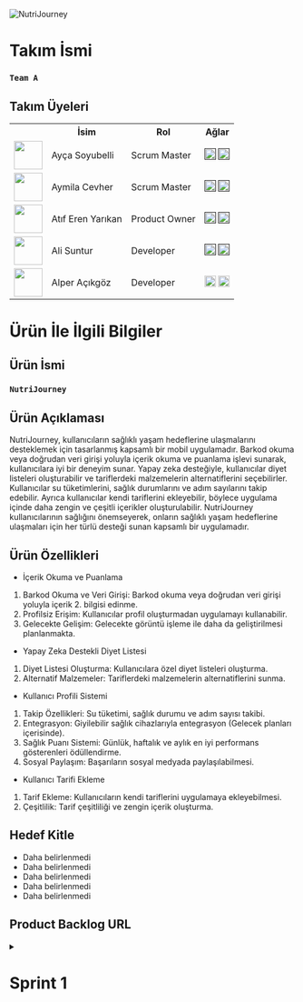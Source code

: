 ![NutriJourney](https://github.com/Akemeyn/group3flutter_private/blob/main/appFiles/readmeImages/nutriJourney.png)

# Takım İsmi

### **`Team A`**

## Takım Üyeleri
<table>
    <tr>
      <th></th>
      <th>İsim</th>
      <th>Rol</th>
      <th>Ağlar</th>
    </tr>
    <tr>
      <td><img src="https://github.com/Akemeyn/group3flutter_private/blob/main/appFiles/ourPhotos/aycaFoto.png" width="50" height="50" /></td>
      <td>Ayça Soyubelli</td>
      <td>Scrum Master</td>
      <td>
        <a href="" target="_blank"><img src="https://github.com/Akemeyn/group3flutter_private/blob/main/appFiles/readmeImages/linkedin.png" width="20" height="20"/></a>
        <a href="" target="_blank" ><img src="https://github.com/Akemeyn/group3flutter_private/blob/main/appFiles/readmeImages/github.png" width="20" height="20" /></a>
      </td>
    </tr>
    <tr>
      <td><img src="https://github.com/Akemeyn/group3flutter_private/blob/main/appFiles/ourPhotos/aymilaFoto.png" width="50" height="50" /></td>
      <td>Aymila Cevher</td>
      <td>Scrum Master</td>
      <td>
        <a href="" target="_blank"><img src="https://github.com/Akemeyn/group3flutter_private/blob/main/appFiles/readmeImages/linkedin.png" width="20" height="20"/></a>
        <a href="" target="_blank"><img src="https://github.com/Akemeyn/group3flutter_private/blob/main/appFiles/readmeImages/github.png" width="20" height="20" /></a>
      </td>
    </tr>
    <tr>
      <td><img src="https://github.com/Akemeyn/group3flutter_private/blob/main/appFiles/ourPhotos/atifFoto.png" width="50" height="50" /></td>
      <td>Atıf Eren Yarıkan</td>
      <td>Product Owner</td>
      <td>
        <a href="" target="_blank"><img src="https://github.com/Akemeyn/group3flutter_private/blob/main/appFiles/readmeImages/linkedin.png" width="20" height="20"/></a>
        <a href="" target="_blank"><img src="https://github.com/Akemeyn/group3flutter_private/blob/main/appFiles/readmeImages/github.png" width="20" height="20" /></a>
      </td>
    </tr>
    <tr>
      <td><img src="https://github.com/Akemeyn/group3flutter_private/blob/main/appFiles/ourPhotos/aliFoto.png" width="50" height="50" /></td>
      <td>Ali Suntur</td>
      <td>Developer</td>
      <td>
        <a href="" target="_blank"><img src="https://github.com/Akemeyn/group3flutter_private/blob/main/appFiles/readmeImages/linkedin.png" width="20" height="20"/></a>
        <a href="" target="_blank"><img src="https://github.com/Akemeyn/group3flutter_private/blob/main/appFiles/readmeImages/github.png" width="20" height="20" /></a>
      </td>
    </tr>
    <tr>
      <td><img src="https://github.com/Akemeyn/group3flutter_private/blob/main/appFiles/ourPhotos/alperFoto.png" width="50" height="50" /></td>
      <td>Alper Açıkgöz</td>
      <td>Developer</td>
      <td>
        <a href="https://www.linkedin.com/in/alper-a%C3%A7%C4%B1kg%C3%B6z-ceng0101/?originalSubdomain=tr" target="_blank"><img src="https://github.com/Akemeyn/group3flutter_private/blob/main/appFiles/readmeImages/linkedin.png" width="20" height="20"/></a>
        <a href="https://github.com/alperacikgoz" target="_blank"><img src="https://github.com/Akemeyn/group3flutter_private/blob/main/appFiles/readmeImages/github.png" width="20" height="20" /></a>
      </td>
    </tr>
  </table>

# Ürün İle İlgili Bilgiler

## Ürün İsmi

### **`NutriJourney`**

## Ürün Açıklaması

NutriJourney, kullanıcıların sağlıklı yaşam hedeflerine ulaşmalarını desteklemek için tasarlanmış kapsamlı bir mobil uygulamadır. Barkod okuma veya doğrudan veri girişi yoluyla içerik okuma ve puanlama işlevi sunarak, kullanıcılara iyi bir deneyim sunar. Yapay zeka desteğiyle, kullanıcılar diyet listeleri oluşturabilir ve tariflerdeki malzemelerin alternatiflerini seçebilirler. Kullanıcılar su tüketimlerini, sağlık durumlarını ve adım sayılarını takip edebilir. Ayrıca kullanıcılar kendi tariflerini ekleyebilir, böylece uygulama içinde daha zengin ve çeşitli içerikler oluşturulabilir. NutriJourney kullanıcılarının sağlığını önemseyerek, onların sağlıklı yaşam hedeflerine ulaşmaları için her türlü desteği sunan kapsamlı bir uygulamadır.

## Ürün Özellikleri

- İçerik Okuma ve Puanlama
1. Barkod Okuma ve Veri Girişi: Barkod okuma veya doğrudan veri girişi yoluyla içerik 2. bilgisi edinme.
2. Profilsiz Erişim: Kullanıcılar profil oluşturmadan uygulamayı kullanabilir.
3. Gelecekte Gelişim: Gelecekte görüntü işleme ile daha da geliştirilmesi planlanmakta.

- Yapay Zeka Destekli Diyet Listesi
1. Diyet Listesi Oluşturma: Kullanıcılara özel diyet listeleri oluşturma.
2. Alternatif Malzemeler: Tariflerdeki malzemelerin alternatiflerini sunma.

- Kullanıcı Profili Sistemi
1. Takip Özellikleri: Su tüketimi, sağlık durumu ve adım sayısı takibi.
2. Entegrasyon: Giyilebilir sağlık cihazlarıyla entegrasyon (Gelecek planları içerisinde).
3. Sağlık Puanı Sistemi: Günlük, haftalık ve aylık en iyi performans gösterenleri ödüllendirme.
4. Sosyal Paylaşım: Başarıların sosyal medyada paylaşılabilmesi.

- Kullanıcı Tarifi Ekleme
1. Tarif Ekleme: Kullanıcıların kendi tariflerini uygulamaya ekleyebilmesi.
2. Çeşitlilik: Tarif çeşitliliği ve zengin içerik oluşturma.

## Hedef Kitle

- Daha belirlenmedi
- Daha belirlenmedi
- Daha belirlenmedi
- Daha belirlenmedi
- Daha belirlenmedi

## Product Backlog URL


<details>
  <summary><h1>Sprint 1</h1></summary>
